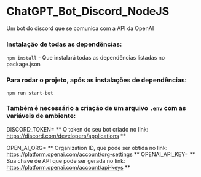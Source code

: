 # ChatGPT_Bot_Discord_NodeJS
Um bot do discord que se comunica com a API da OpenAI

### Instalação de todas as dependências:
`npm install` - Que instalará todas as dependências listadas no package.json

### Para rodar o projeto, após as instalações de dependências:
`npm run start-bot`

### Também é necessário a criação de um arquivo `.env` com as variáveis de ambiente:
DISCORD_TOKEN= ** O token do seu bot criado no link: https://discord.com/developers/applications **

OPEN_AI_ORG=  ** Organization ID, que pode ser obtida no link: https://platform.openai.com/account/org-settings **
OPENAI_API_KEY= ** Sua chave de API que pode ser gerada no link: https://platform.openai.com/account/api-keys **

